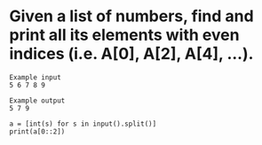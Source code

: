 # Given a list of numbers, find and print all its elements with even indices (i.e. A[0], A[2], A[4], ...).

```
Example input
5 6 7 8 9

Example output
5 7 9
```
```
a = [int(s) for s in input().split()]
print(a[0::2])
```
